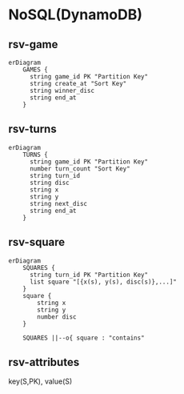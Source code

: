 # NoSQL(DynamoDB)

## rsv-game

```mermaid
erDiagram
    GAMES {
      string game_id PK "Partition Key"
      string create_at "Sort Key"
      string winner_disc
      string end_at
    }
```

## rsv-turns

```mermaid
erDiagram
    TURNS {
      string game_id PK "Partition Key"
      number turn_count "Sort Key"
      string turn_id
      string disc
      string x
      string y
      string next_disc
      string end_at
    }
```

## rsv-square

```mermaid
erDiagram
    SQUARES {
      string turn_id PK "Partition Key"
      list square "[{x(s), y(s), disc(s)},...]"
    }
    square {
        string x
        string y
        number disc
    }

    SQUARES ||--o{ square : "contains"
```

## rsv-attributes

key(S,PK), value(S)
